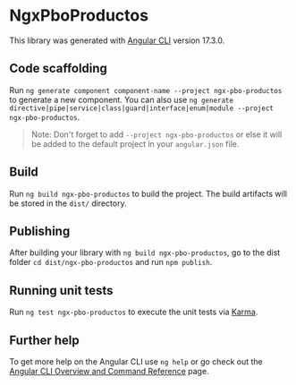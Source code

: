 # NgxPboProductos

This library was generated with [Angular CLI](https://github.com/angular/angular-cli) version 17.3.0.

## Code scaffolding

Run `ng generate component component-name --project ngx-pbo-productos` to generate a new component. You can also use `ng generate directive|pipe|service|class|guard|interface|enum|module --project ngx-pbo-productos`.
> Note: Don't forget to add `--project ngx-pbo-productos` or else it will be added to the default project in your `angular.json` file. 

## Build

Run `ng build ngx-pbo-productos` to build the project. The build artifacts will be stored in the `dist/` directory.

## Publishing

After building your library with `ng build ngx-pbo-productos`, go to the dist folder `cd dist/ngx-pbo-productos` and run `npm publish`.

## Running unit tests

Run `ng test ngx-pbo-productos` to execute the unit tests via [Karma](https://karma-runner.github.io).

## Further help

To get more help on the Angular CLI use `ng help` or go check out the [Angular CLI Overview and Command Reference](https://angular.io/cli) page.
